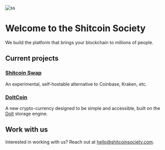 ![ss](https://github.com/user-attachments/assets/f7c9919f-efd3-412f-a988-ed53d4e2b1b4)

# Welcome to the Shitcoin Society

We build the platform that brings your blockchain to millions of people.

## Current projects

### [Shitcoin Swap](https://www.shitcoinswap.com)

An experimental, self-hostable alternative to Coinbase, Kraken, etc.

### [DoltCoin](https://www.doltcoin.com)

A new crypto-currency designed to be simple and accessible, built on the [Dolt](https://github.com/dolthub/dolt) storage engine.

## Work with us

Interested in working with us? Reach out at [hello@shitcoinsociety.com](mailto:hello@shitcoinsociety.com).

<!--
## Projects

Our first project is [tegridy.farm](https://tegridy.farm) - a new startup building a cannabis crowd-growing platform

<a href="https://x.com/einbuhrmi/status/1899758885365526638" target="_blank">
  <img width="536" alt="Screenshot 2025-03-12 at 16 47 05" src="https://github.com/user-attachments/assets/753f8bf7-27f4-4f82-a46e-8fe92792155c" />
</a>

-->
